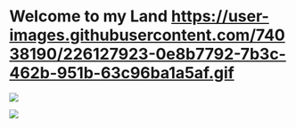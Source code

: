 # Welcome to my Land https://user-images.githubusercontent.com/74038190/226127923-0e8b7792-7b3c-462b-951b-63c96ba1a5af.gif
[![](https://lanyard-profile-readme.vercel.app/api/690634258691391589)](https://discord.com/users/690634258691391589)

![](https://komarev.com/ghpvc/?username=memte&color=c50808)
